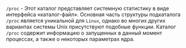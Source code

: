 `/proc` - Этот каталог представляет системную статистику в виде интерфейса «каталог-файл». Основная часть структуры 
подкаталога `/proc` является уникальной для `Linux`, однако во многих других вариантах системы Unix присутствуют 
подобные функции. Каталог `/proc` содержит информацию о запущенных в данный момент процессах, а также о некоторых 
параметрах ядра.
